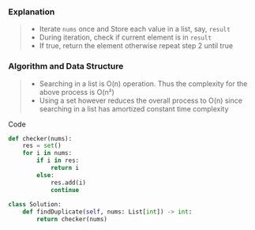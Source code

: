### Explanation
>- Iterate ```nums``` once and Store each value in a list, say, ```result```
>- During iteration, check if current element is in ```result```
>- If true, return the element otherwise repeat step 2 until true

### Algorithm and Data Structure
>- Searching in a list is O(n) operation. Thus the complexity for the above process is O(n²)
>- Using a set however reduces the overall process to O(n) since searching in a list has amortized constant time complexity

Code
``` python
def checker(nums):
    res = set()
    for i in nums:
        if i in res:
            return i
        else:
            res.add(i)
            continue
            
class Solution:
    def findDuplicate(self, nums: List[int]) -> int:
        return checker(nums)
        
```
